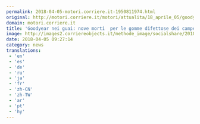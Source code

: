 ```yaml
---
permalink: 2018-04-05-motori.corriere.it-1950811974.html
original: http://motori.corriere.it/motori/attualita/18_aprile_05/goodyear-guai-nove-morti-le-gomme-difettose-camper-1611a356-38a8-11e8-8095-51e8f0c07f35.shtml
domain: motori.corriere.it
title: 'Goodyear nei guai: nove morti  per le gomme difettose dei camper'
image: http://images2.corriereobjects.it/methode_image/socialshare/2018/04/05/0e54bf06-38ab-11e8-88e7-5b815ecb2975.jpg
date: 2018-04-05 09:27:14
category: news
translations: 
 - 'en'
 - 'es'
 - 'de'
 - 'ru'
 - 'ja'
 - 'fr'
 - 'zh-CN'
 - 'zh-TW'
 - 'ar'
 - 'pt'
 - 'hy'
---
```


